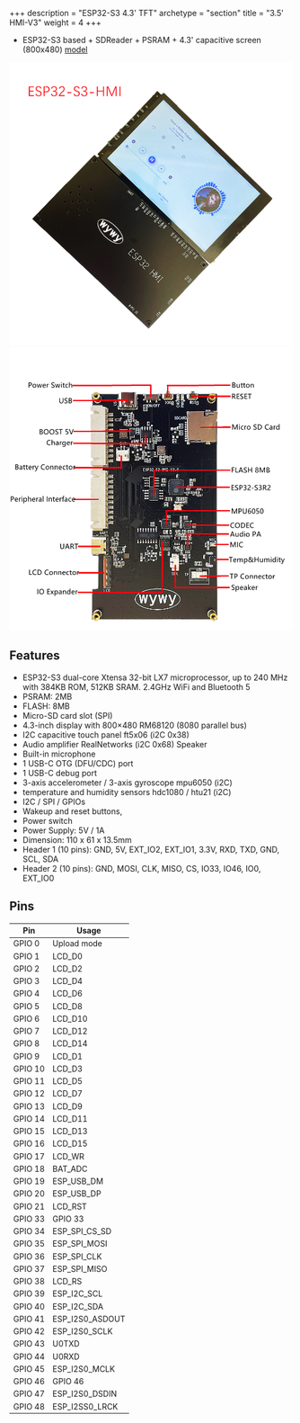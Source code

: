 +++
description = "ESP32-S3 4.3' TFT"
archetype = "section"
title = "3.5' HMI-V3"
weight = 4
+++
* ESP32-S3 based + SDReader + PSRAM + 4.3' capacitive screen  (800x480) [model](https://www.aliexpress.com/item/1005003814428825.html)

![image](front.png?width=400px)
![image](back.png?width=400px)


## Features
* ESP32-S3 dual-core Xtensa 32-bit LX7 microprocessor, up to 240 MHz with 384KB ROM, 512KB SRAM. 2.4GHz WiFi and Bluetooth 5
* PSRAM: 2MB     
* FLASH: 8MB
* Micro-SD card slot (SPI)
* 4.3-inch display with 800×480 RM68120 (8080 parallel bus)  
* I2C capacitive touch panel ft5x06 (i2C 0x38)
* Audio amplifier RealNetworks (i2C 0x68) Speaker
* Built-in microphone   
* 1 USB-C OTG (DFU/CDC) port
* 1 USB-C debug port
* 3-axis accelerometer /  3-axis gyroscope mpu6050 (i2C)
* temperature and humidity sensors hdc1080 / htu21 (i2C)
* I2C / SPI / GPIOs
* Wakeup and reset buttons, 
* Power switch
* Power Supply: 5V / 1A
* Dimension: 110 x 61 x 13.5mm   
* Header 1 (10 pins): GND, 5V, EXT_IO2, EXT_IO1, 3.3V, RXD, TXD, GND, SCL, SDA
* Header 2 (10 pins): GND, MOSI, CLK, MISO, CS, IO33, IO46, IO0, EXT_IO0

## Pins 
Pin | Usage 
----|-----
GPIO 0 | Upload mode  
GPIO 1 | LCD_D0 
GPIO 2 | LCD_D2  
GPIO 3 | LCD_D4
GPIO 4 | LCD_D6 
GPIO 5 | LCD_D8
GPIO 6 | LCD_D10
GPIO 7 | LCD_D12 
GPIO 8 | LCD_D14 
GPIO 9 | LCD_D1
GPIO 10 | LCD_D3
GPIO 11 | LCD_D5
GPIO 12 | LCD_D7
GPIO 13 | LCD_D9
GPIO 14 | LCD_D11
GPIO 15 | LCD_D13
GPIO 16 | LCD_D15
GPIO 17 | LCD_WR
GPIO 18 | BAT_ADC
GPIO 19 | ESP_USB_DM
GPIO 20 | ESP_USB_DP
GPIO 21 | LCD_RST
GPIO 33 | GPIO 33
GPIO 34 | ESP_SPI_CS_SD
GPIO 35 | ESP_SPI_MOSI
GPIO 36 | ESP_SPI_CLK
GPIO 37 | ESP_SPI_MISO
GPIO 38 | LCD_RS 
GPIO 39 | ESP_I2C_SCL
GPIO 40 | ESP_I2C_SDA
GPIO 41 | ESP_I2S0_ASDOUT
GPIO 42 | ESP_I2S0_SCLK
GPIO 43 | U0TXD
GPIO 44 | U0RXD
GPIO 45 | ESP_I2S0_MCLK
GPIO 46 | GPIO 46
GPIO 47 | ESP_I2S0_DSDIN
GPIO 48 | ESP_I2SS0_LRCK
